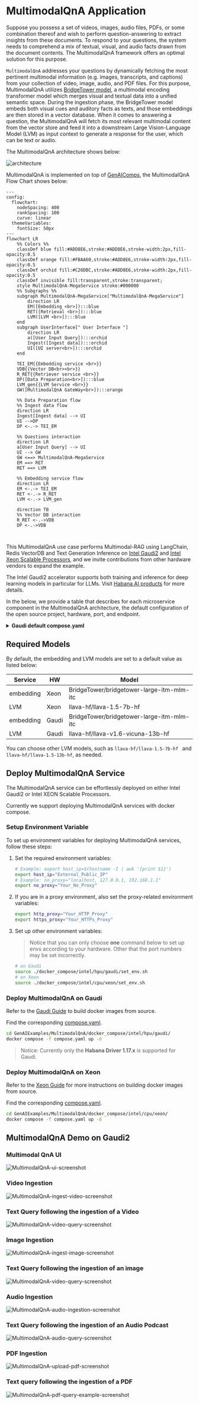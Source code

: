 # MultimodalQnA Application

Suppose you possess a set of videos, images, audio files, PDFs, or some combination thereof and wish to perform question-answering to extract insights from these documents. To respond to your questions, the system needs to comprehend a mix of textual, visual, and audio facts drawn from the document contents. The MultimodalQnA framework offers an optimal solution for this purpose.

`MultimodalQnA` addresses your questions by dynamically fetching the most pertinent multimodal information (e.g. images, transcripts, and captions) from your collection of video, image, audio, and PDF files. For this purpose, MultimodalQnA utilizes [BridgeTower model](https://huggingface.co/BridgeTower/bridgetower-large-itm-mlm-gaudi), a multimodal encoding transformer model which merges visual and textual data into a unified semantic space. During the ingestion phase, the BridgeTower model embeds both visual cues and auditory facts as texts, and those embeddings are then stored in a vector database. When it comes to answering a question, the MultimodalQnA will fetch its most relevant multimodal content from the vector store and feed it into a downstream Large Vision-Language Model (LVM) as input context to generate a response for the user, which can be text or audio.

The MultimodalQnA architecture shows below:

![architecture](./assets/img/MultimodalQnA.png)

MultimodalQnA is implemented on top of [GenAIComps](https://github.com/opea-project/GenAIComps), the MultimodalQnA Flow Chart shows below:

```mermaid
---
config:
  flowchart:
    nodeSpacing: 400
    rankSpacing: 100
    curve: linear
  themeVariables:
    fontSize: 50px
---
flowchart LR
    %% Colors %%
    classDef blue fill:#ADD8E6,stroke:#ADD8E6,stroke-width:2px,fill-opacity:0.5
    classDef orange fill:#FBAA60,stroke:#ADD8E6,stroke-width:2px,fill-opacity:0.5
    classDef orchid fill:#C26DBC,stroke:#ADD8E6,stroke-width:2px,fill-opacity:0.5
    classDef invisible fill:transparent,stroke:transparent;
    style MultimodalQnA-MegaService stroke:#000000
    %% Subgraphs %%
    subgraph MultimodalQnA-MegaService["MultimodalQnA-MegaService"]
        direction LR
        EM([Embedding <br>]):::blue
        RET([Retrieval <br>]):::blue
        LVM([LVM <br>]):::blue
    end
    subgraph UserInterface[" User Interface "]
        direction LR
        a([User Input Query]):::orchid
        Ingest([Ingest data]):::orchid
        UI([UI server<br>]):::orchid
    end

    TEI_EM{{Embedding service <br>}}
    VDB{{Vector DB<br><br>}}
    R_RET{{Retriever service <br>}}
    DP([Data Preparation<br>]):::blue
    LVM_gen{{LVM Service <br>}}
    GW([MultimodalQnA GateWay<br>]):::orange

    %% Data Preparation flow
    %% Ingest data flow
    direction LR
    Ingest[Ingest data] --> UI
    UI -->DP
    DP <-.-> TEI_EM

    %% Questions interaction
    direction LR
    a[User Input Query] --> UI
    UI --> GW
    GW <==> MultimodalQnA-MegaService
    EM ==> RET
    RET ==> LVM

    %% Embedding service flow
    direction LR
    EM <-.-> TEI_EM
    RET <-.-> R_RET
    LVM <-.-> LVM_gen

    direction TB
    %% Vector DB interaction
    R_RET <-.->VDB
    DP <-.->VDB



```

This MultimodalQnA use case performs Multimodal-RAG using LangChain, Redis VectorDB and Text Generation Inference on [Intel Gaudi2](https://www.intel.com/content/www/us/en/products/details/processors/ai-accelerators/gaudi-overview.html) and [Intel Xeon Scalable Processors](https://www.intel.com/content/www/us/en/products/details/processors/xeon.html), and we invite contributions from other hardware vendors to expand the example.

The Intel Gaudi2 accelerator supports both training and inference for deep learning models in particular for LLMs. Visit [Habana AI products](https://habana.ai/products) for more details.

In the below, we provide a table that describes for each microservice component in the MultimodalQnA architecture, the default configuration of the open source project, hardware, port, and endpoint.

<details>
<summary><b>Gaudi default compose.yaml</b></summary>

| MicroService | Open Source Project   | HW    | Port | Endpoint                                                    |
| ------------ | --------------------- | ----- | ---- | ----------------------------------------------------------- |
| Embedding    | Langchain             | Xeon  | 6000 | /v1/embeddings                                              |
| Retriever    | Langchain, Redis      | Xeon  | 7000 | /v1/multimodal_retrieval                                    |
| LVM          | Langchain, TGI        | Gaudi | 9399 | /v1/lvm                                                     |
| Dataprep     | Redis, Langchain, TGI | Gaudi | 6007 | /v1/generate_transcripts, /v1/generate_captions, /v1/ingest |

</details>

## Required Models

By default, the embedding and LVM models are set to a default value as listed below:

| Service   | HW    | Model                                     |
| --------- | ----- | ----------------------------------------- |
| embedding | Xeon  | BridgeTower/bridgetower-large-itm-mlm-itc |
| LVM       | Xeon  | llava-hf/llava-1.5-7b-hf                  |
| embedding | Gaudi | BridgeTower/bridgetower-large-itm-mlm-itc |
| LVM       | Gaudi | llava-hf/llava-v1.6-vicuna-13b-hf         |

You can choose other LVM models, such as `llava-hf/llava-1.5-7b-hf ` and `llava-hf/llava-1.5-13b-hf`, as needed.

## Deploy MultimodalQnA Service

The MultimodalQnA service can be effortlessly deployed on either Intel Gaudi2 or Intel XEON Scalable Processors.

Currently we support deploying MultimodalQnA services with docker compose.

### Setup Environment Variable

To set up environment variables for deploying MultimodalQnA services, follow these steps:

1. Set the required environment variables:

   ```bash
   # Example: export host_ip=$(hostname -I | awk '{print $1}')
   export host_ip="External_Public_IP"
   # Example: no_proxy="localhost, 127.0.0.1, 192.168.1.1"
   export no_proxy="Your_No_Proxy"
   ```

2. If you are in a proxy environment, also set the proxy-related environment variables:

   ```bash
   export http_proxy="Your_HTTP_Proxy"
   export https_proxy="Your_HTTPs_Proxy"
   ```

3. Set up other environment variables:

   > Notice that you can only choose **one** command below to set up envs according to your hardware. Other that the port numbers may be set incorrectly.

   ```bash
   # on Gaudi
   source ./docker_compose/intel/hpu/gaudi/set_env.sh
   # on Xeon
   source ./docker_compose/intel/cpu/xeon/set_env.sh
   ```

### Deploy MultimodalQnA on Gaudi

Refer to the [Gaudi Guide](./docker_compose/intel/hpu/gaudi/README.md) to build docker images from source.

Find the corresponding [compose.yaml](./docker_compose/intel/hpu/gaudi/compose.yaml).

```bash
cd GenAIExamples/MultimodalQnA/docker_compose/intel/hpu/gaudi/
docker compose -f compose.yaml up -d
```

> Notice: Currently only the **Habana Driver 1.17.x** is supported for Gaudi.

### Deploy MultimodalQnA on Xeon

Refer to the [Xeon Guide](./docker_compose/intel/cpu/xeon/README.md) for more instructions on building docker images from source.

Find the corresponding [compose.yaml](./docker_compose/intel/cpu/xeon/compose.yaml).

```bash
cd GenAIExamples/MultimodalQnA/docker_compose/intel/cpu/xeon/
docker compose -f compose.yaml up -d
```

## MultimodalQnA Demo on Gaudi2

### Multimodal QnA UI

![MultimodalQnA-ui-screenshot](./assets/img/mmqna-ui.png)

### Video Ingestion

![MultimodalQnA-ingest-video-screenshot](./assets/img/video-ingestion.png)

### Text Query following the ingestion of a Video

![MultimodalQnA-video-query-screenshot](./assets/img/video-query.png)

### Image Ingestion

![MultimodalQnA-ingest-image-screenshot](./assets/img/image-ingestion.png)

### Text Query following the ingestion of an image

![MultimodalQnA-video-query-screenshot](./assets/img/image-query.png)

### Audio Ingestion

![MultimodalQnA-audio-ingestion-screenshot](./assets/img/audio-ingestion.png)

### Text Query following the ingestion of an Audio Podcast

![MultimodalQnA-audio-query-screenshot](./assets/img/audio-query.png)

### PDF Ingestion

![MultimodalQnA-upload-pdf-screenshot](./assets/img/ingest_pdf.png)

### Text query following the ingestion of a PDF

![MultimodalQnA-pdf-query-example-screenshot](./assets/img/pdf-query.png)
